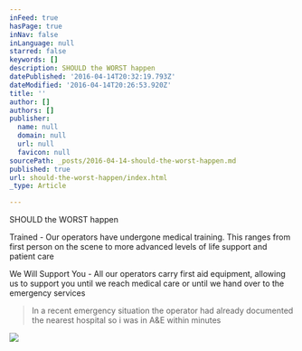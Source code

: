 ```yaml
---
inFeed: true
hasPage: true
inNav: false
inLanguage: null
starred: false
keywords: []
description: SHOULD the WORST happen
datePublished: '2016-04-14T20:32:19.793Z'
dateModified: '2016-04-14T20:26:53.920Z'
title: ''
author: []
authors: []
publisher:
  name: null
  domain: null
  url: null
  favicon: null
sourcePath: _posts/2016-04-14-should-the-worst-happen.md
published: true
url: should-the-worst-happen/index.html
_type: Article

---
```

SHOULD the WORST happen

Trained - Our operators have undergone medical training. This ranges from first person on the scene to more advanced levels of life support and patient care

We Will Support You - All our operators carry first aid equipment, allowing us to support you until we reach medical care or until we hand over to the emergency services

> In a recent emergency situation the operator had already documented the nearest hospital so i was in A&E within minutes

![](https://the-grid-user-content.s3-us-west-2.amazonaws.com/fa94c9c7-217d-481e-bfe8-da9b50d3cd24.jpg)